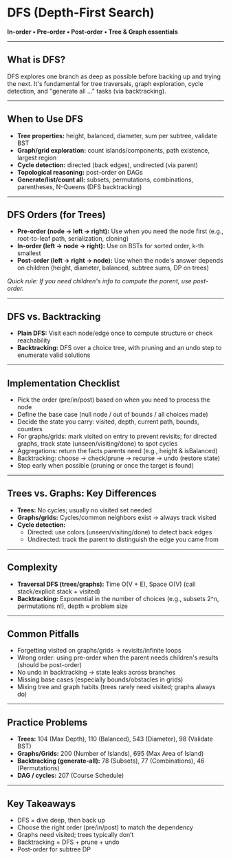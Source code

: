 
# DFS (Depth-First Search)

**In-order • Pre-order • Post-order • Tree & Graph essentials**

---

## What is DFS?
DFS explores one branch as deep as possible before backing up and trying the next. It's fundamental for tree traversals, graph exploration, cycle detection, and "generate all ..." tasks (via backtracking).

---

## When to Use DFS

- **Tree properties:** height, balanced, diameter, sum per subtree, validate BST
- **Graph/grid exploration:** count islands/components, path existence, largest region
- **Cycle detection:** directed (back edges), undirected (via parent)
- **Topological reasoning:** post-order on DAGs
- **Generate/list/count all:** subsets, permutations, combinations, parentheses, N-Queens (DFS backtracking)

---

## DFS Orders (for Trees)

- **Pre-order (node → left → right):** Use when you need the node first (e.g., root-to-leaf path, serialization, cloning)
- **In-order (left → node → right):** Use on BSTs for sorted order, k-th smallest
- **Post-order (left → right → node):** Use when the node's answer depends on children (height, diameter, balanced, subtree sums, DP on trees)

*Quick rule: If you need children's info to compute the parent, use post-order.*

---

## DFS vs. Backtracking

- **Plain DFS:** Visit each node/edge once to compute structure or check reachability
- **Backtracking:** DFS over a choice tree, with pruning and an undo step to enumerate valid solutions

---

## Implementation Checklist

- Pick the order (pre/in/post) based on when you need to process the node
- Define the base case (null node / out of bounds / all choices made)
- Decide the state you carry: visited, depth, current path, bounds, counters
- For graphs/grids: mark visited on entry to prevent revisits; for directed graphs, track state (unseen/visiting/done) to spot cycles
- Aggregations: return the facts parents need (e.g., height & isBalanced)
- Backtracking: choose → check/prune → recurse → undo (restore state)
- Stop early when possible (pruning or once the target is found)

---

## Trees vs. Graphs: Key Differences

- **Trees:** No cycles; usually no visited set needed
- **Graphs/grids:** Cycles/common neighbors exist → always track visited
- **Cycle detection:**
	- Directed: use colors (unseen/visiting/done) to detect back edges
	- Undirected: track the parent to distinguish the edge you came from

---

## Complexity

- **Traversal DFS (trees/graphs):** Time O(V + E), Space O(V) (call stack/explicit stack + visited)
- **Backtracking:** Exponential in the number of choices (e.g., subsets 2^n, permutations n!), depth ≈ problem size

---

## Common Pitfalls

- Forgetting visited on graphs/grids → revisits/infinite loops
- Wrong order: using pre-order when the parent needs children's results (should be post-order)
- No undo in backtracking → state leaks across branches
- Missing base cases (especially bounds/obstacles in grids)
- Mixing tree and graph habits (trees rarely need visited; graphs always do)

---

## Practice Problems

- **Trees:** 104 (Max Depth), 110 (Balanced), 543 (Diameter), 98 (Validate BST)
- **Graphs/Grids:** 200 (Number of Islands), 695 (Max Area of Island)
- **Backtracking (generate-all):** 78 (Subsets), 77 (Combinations), 46 (Permutations)
- **DAG / cycles:** 207 (Course Schedule)

---

## Key Takeaways

- DFS = dive deep, then back up
- Choose the right order (pre/in/post) to match the dependency
- Graphs need visited; trees typically don’t
- Backtracking = DFS + prune + undo
- Post-order for subtree DP